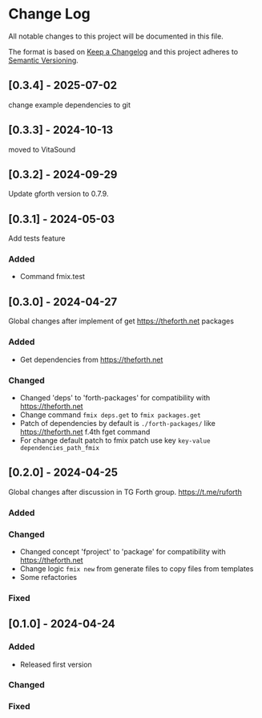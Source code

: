 
# Change Log
All notable changes to this project will be documented in this file.
 
The format is based on [Keep a Changelog](http://keepachangelog.com/)
and this project adheres to [Semantic Versioning](http://semver.org/).

## [0.3.4] - 2025-07-02

change example dependencies to git

## [0.3.3] - 2024-10-13

moved to VitaSound

## [0.3.2] - 2024-09-29
  
Update gforth version to 0.7.9. 

## [0.3.1] - 2024-05-03
  
Add tests feature
### Added
- Command fmix.test
 
## [0.3.0] - 2024-04-27
  
Global changes after implement of get https://theforth.net packages 
### Added
- Get dependencies from https://theforth.net
 
### Changed
  
- Changed 'deps' to 'forth-packages' for compatibility with https://theforth.net
- Change command `fmix deps.get` to `fmix packages.get`
- Patch of dependencies by default is `./forth-packages/` like https://theforth.net f.4th fget command
- For change default patch to fmix patch use key `key-value dependencies_path_fmix`
 
## [0.2.0] - 2024-04-25
  
Global changes after discussion in TG Forth group. https://t.me/ruforth
 
### Added
 
### Changed
  
- Changed concept 'fproject' to 'package' for compatibility with https://theforth.net
- Change logic `fmix new` from generate files to copy files from templates
- Some refactories

### Fixed
 
## [0.1.0] - 2024-04-24
 
### Added

- Released first version
   
### Changed
 
### Fixed
 